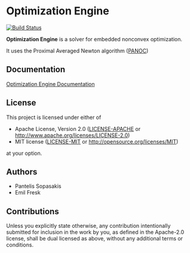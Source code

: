 # Optimization Engine

[![Build Status](https://travis-ci.org/alphaville/optimization-engine.svg?branch=master)](https://travis-ci.org/alphaville/optimization-engine)

**Optimization Engine** is a solver for embedded nonconvex optimization. 

It uses the Proximal Averaged Newton algorithm ([PANOC](https://arxiv.org/pdf/1709.06487.pdf))

## Documentation

[Optimization Engine Documentation](https://alphaville.github.io/optimization-engine/)

## License

This project is licensed under either of

- Apache License, Version 2.0 ([LICENSE-APACHE](LICENSE-APACHE) or
  http://www.apache.org/licenses/LICENSE-2.0)
- MIT license ([LICENSE-MIT](LICENSE-MIT) or http://opensource.org/licenses/MIT)

at your option.


## Authors
- Pantelis Sopasakis
- Emil Fresk

## Contributions

Unless you explicitly state otherwise, any contribution intentionally submitted for inclusion in the
work by you, as defined in the Apache-2.0 license, shall be dual licensed as above, without any
additional terms or conditions.

